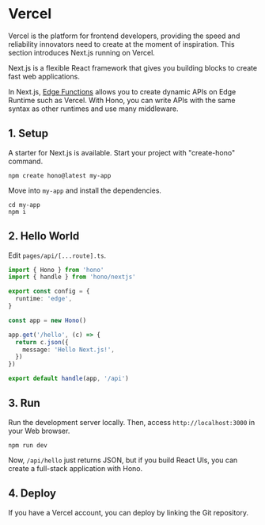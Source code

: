 # Vercel

Vercel is the platform for frontend developers, providing the speed and reliability innovators need to create at the moment of inspiration. This section introduces Next.js running on Vercel.

Next.js is a flexible React framework that gives you building blocks to create fast web applications.

In Next.js, [Edge Functions](https://vercel.com/docs/concepts/functions/edge-functions) allows you to create dynamic APIs on Edge Runtime such as Vercel.
With Hono, you can write APIs with the same syntax as other runtimes and use many middleware.

## 1. Setup

A starter for Next.js is available.
Start your project with "create-hono" command.

```
npm create hono@latest my-app
```

Move into `my-app` and install the dependencies.

```
cd my-app
npm i
```

## 2. Hello World

Edit `pages/api/[...route].ts`.

```ts
import { Hono } from 'hono'
import { handle } from 'hono/nextjs'

export const config = {
  runtime: 'edge',
}

const app = new Hono()

app.get('/hello', (c) => {
  return c.json({
    message: 'Hello Next.js!',
  })
})

export default handle(app, '/api')
```

## 3. Run

Run the development server locally. Then, access `http://localhost:3000` in your Web browser.

```
npm run dev
```

Now, `/api/hello` just returns JSON, but if you build React UIs, you can create a full-stack application with Hono.

## 4. Deploy

If you have a Vercel account, you can deploy by linking the Git repository.
